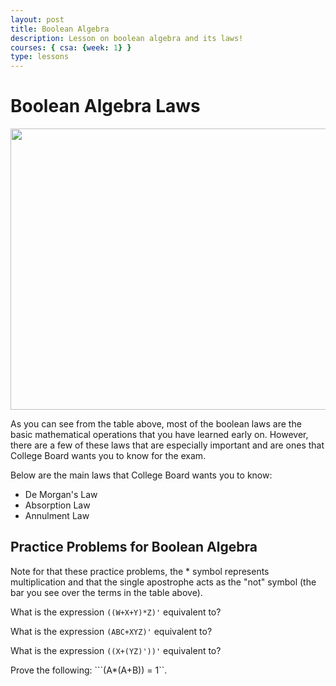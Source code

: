 ```yaml
---
layout: post
title: Boolean Algebra
description: Lesson on boolean algebra and its laws!
courses: { csa: {week: 1} }
type: lessons
---
```



# Boolean Algebra Laws

<img src="{{site.baseurl}}/images/booleanalgebralaws.png"  width="800" height="450" />

As you can see from the table above, most of the boolean laws are the basic mathematical operations that you have learned early on. However, there are a few of these laws that are especially important and are ones that College Board wants you to know for the exam. 

Below are the main laws that College Board wants you to know:  

- De Morgan's Law
- Absorption Law
- Annulment Law



## Practice Problems for Boolean Algebra


Note for that these practice problems, the * symbol represents multiplication and that the single apostrophe acts as the "not" symbol (the bar you see over the terms in the table above).

What is the expression ```((W+X+Y)*Z)'``` equivalent to? 

What is the expression ```(ABC+XYZ)'``` equivalent to?

What is the expression ```((X+(YZ)'))'``` equivalent to?

Prove the following: ```(A*(A+B)) = 1``.


